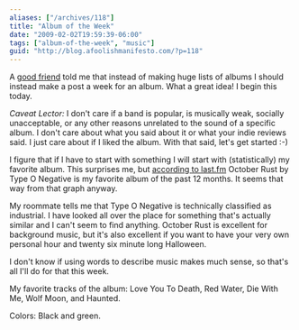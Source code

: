 ```yaml
---
aliases: ["/archives/118"]
title: "Album of the Week"
date: "2009-02-02T19:59:39-06:00"
tags: ["album-of-the-week", "music"]
guid: "http://blog.afoolishmanifesto.com/?p=118"
---
```

A [good friend](http://curtis.hawthorne.name) told me that instead of making huge lists of albums I should instead make a post a week for an album. What a great idea! I begin this today.

_Caveat Lector:_ I don't care if a band is popular, is musically weak, socially unacceptable, or any other reasons unrelated to the sound of a specific album. I don't care about what you said about it or what your indie reviews said. I just care about if I liked the album. With that said, let's get started :-)

I figure that if I have to start with something I will start with (statistically) my favorite album. This surprises me, but [according to last.fm](http://www.last.fm/user/Tamben/charts?rangetype=year&subtype=tracks) October Rust by Type O Negative is my favorite album of the past 12 months. It seems that way from that graph anyway.

My roommate tells me that Type O Negative is technically classified as industrial. I have looked all over the place for something that's actually similar and I can't seem to find anything. October Rust is excellent for background music, but it's also excellent if you want to have your very own personal hour and twenty six minute long Halloween.

I don't know if using words to describe music makes much sense, so that's all I'll do for that this week.

My favorite tracks of the album: Love You To Death, Red Water, Die With Me, Wolf Moon, and Haunted.

Colors: Black and green.
